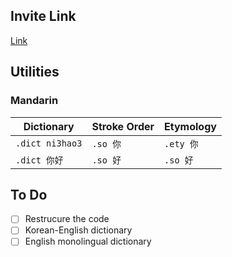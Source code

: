 ## Invite Link
[Link](https://discordapp.com/api/oauth2/authorize?client_id=633669735187218472&permissions=0&scope=bot)
## Utilities
### Mandarin
| Dictionary | Stroke Order | Etymology |
| --- | -- | ---|
| `.dict ni3hao3` | `.so 你` | `.ety 你` |
| `.dict 你好`  | `.so 好` | `.so 好` |
## To Do
- [ ] Restrucure the code
- [ ] Korean-English dictionary
- [ ] English monolingual dictionary
